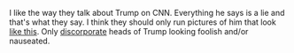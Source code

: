 I like the way they talk about Trump on CNN. Everything he says is a lie and that's what they say. I think they should only run pictures of him that look <a href="http://scripting.com/images/2020/08/04/trumpVomiting.png">like this</a>. Only <a href="https://en.wiktionary.org/wiki/discorporate">discorporate</a> heads of Trump looking foolish and/or nauseated. 
